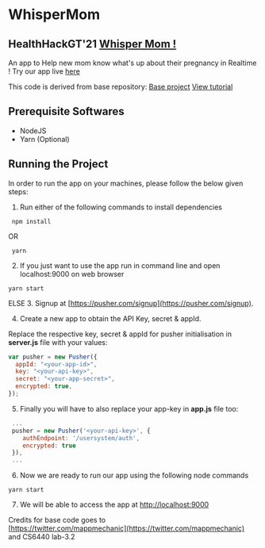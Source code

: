 # WhisperMom

## HealthHackGT'21 [Whisper Mom !](https://whisper-mom.herokuapp.com/)

An app to Help new mom know what's up about their pregnancy in Realtime !
Try our app live [here](https://whisper-mom.herokuapp.com/)

This code is derived from base repository:
[Base project](https://github.com/mappmechanic/whats-up-realtime-status-update)
[View tutorial](https://pusher.com/tutorials/social-network-javascript/)

## Prerequisite Softwares

- NodeJS
- Yarn (Optional)

## Running the Project

In order to run the app on your machines, please follow the below given steps:

1. Run either of the following commands to install dependencies

```
 npm install
```

OR

```
 yarn
```

2. If you just want to use the app run in command line and open localhost:9000 on web browser

```
yarn start
```

ELSE 3. Signup at [https://pusher.com/signup](https://pusher.com/signup).

4. Create a new app to obtain the API Key, secret & appId.

Replace the respective key, secret & appId for pusher initialisation in **server.js** file with your values:

```javascript
var pusher = new Pusher({
  appId: "<your-app-id>",
  key: "<your-api-key>",
  secret: "<your-app-secret>",
  encrypted: true,
});
```

5. Finally you will have to also replace your app-key in **app.js** file too:

```javascript
 ...
 pusher = new Pusher('<your-api-key>', {
    authEndpoint: '/usersystem/auth',
    encrypted: true
 }),
 ...
```

6. Now we are ready to run our app using the following node commands

```
yarn start
```

7. We will be able to access the app at [http://localhost:9000](http://localhost:9000)

Credits for base code goes to  
[https://twitter.com/mappmechanic](https://twitter.com/mappmechanic) and CS6440 lab-3.2

